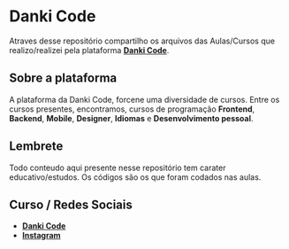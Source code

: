 # Danki Code

Atraves desse repositório compartilho os arquivos das Aulas/Cursos que realizo/realizei pela plataforma **[Danki Code](https://cursos.dankicode.com/vitalicio-inedito)**.

## Sobre a plataforma
A plataforma da Danki Code, forcene uma diversidade de cursos. Entre os cursos presentes, encontramos, cursos de programação **Frontend**, **Backend**, **Mobile**, **Designer**, **Idiomas** e **Desenvolvimento pessoal**.

## Lembrete
Todo conteudo aqui presente nesse repositório tem carater educativo/estudos. Os códigos são os que foram codados nas aulas.

## Curso / Redes Sociais
* **[Danki Code](https://cursos.dankicode.com/vitalicio-inedito)**
* **[Instagram](https://www.instagram.com/grupodankicodeoficial/)**